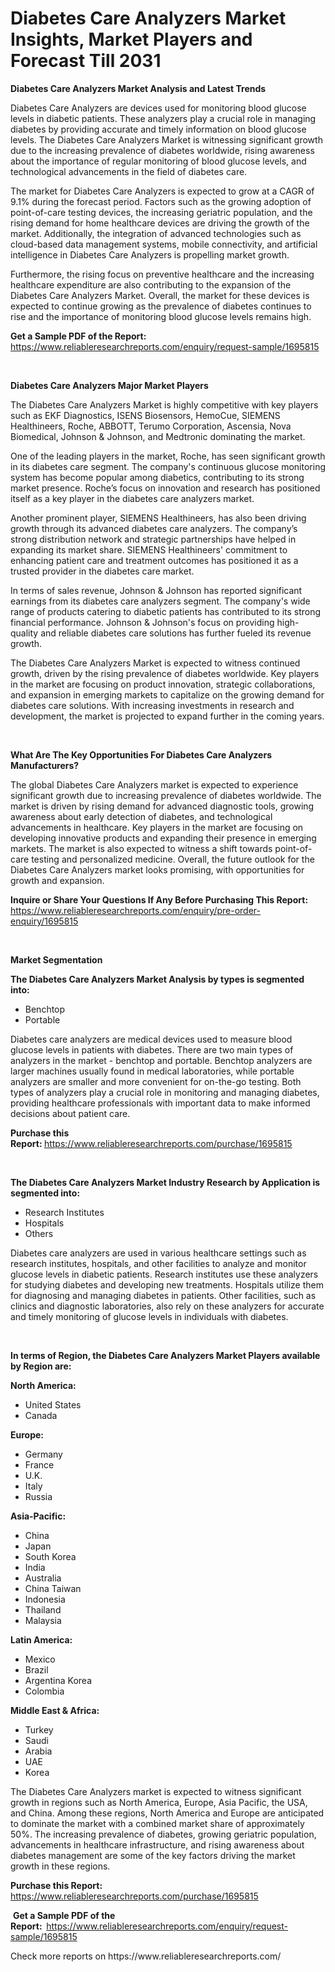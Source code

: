 <p><h1>Diabetes Care Analyzers Market Insights, Market Players and Forecast Till 2031</h1></p><p><strong>Diabetes Care Analyzers Market Analysis and Latest Trends</strong></p>
<p><p>Diabetes Care Analyzers are devices used for monitoring blood glucose levels in diabetic patients. These analyzers play a crucial role in managing diabetes by providing accurate and timely information on blood glucose levels. The Diabetes Care Analyzers Market is witnessing significant growth due to the increasing prevalence of diabetes worldwide, rising awareness about the importance of regular monitoring of blood glucose levels, and technological advancements in the field of diabetes care.</p><p>The market for Diabetes Care Analyzers is expected to grow at a CAGR of 9.1% during the forecast period. Factors such as the growing adoption of point-of-care testing devices, the increasing geriatric population, and the rising demand for home healthcare devices are driving the growth of the market. Additionally, the integration of advanced technologies such as cloud-based data management systems, mobile connectivity, and artificial intelligence in Diabetes Care Analyzers is propelling market growth.</p><p>Furthermore, the rising focus on preventive healthcare and the increasing healthcare expenditure are also contributing to the expansion of the Diabetes Care Analyzers Market. Overall, the market for these devices is expected to continue growing as the prevalence of diabetes continues to rise and the importance of monitoring blood glucose levels remains high.</p></p>
<p><strong>Get a Sample PDF of the Report:&nbsp;</strong> <a href="https://www.reliableresearchreports.com/enquiry/request-sample/1695815">https://www.reliableresearchreports.com/enquiry/request-sample/1695815</a></p>
<p>&nbsp;</p>
<p><strong>Diabetes Care Analyzers Major Market Players</strong></p>
<p><p>The Diabetes Care Analyzers Market is highly competitive with key players such as EKF Diagnostics, ISENS Biosensors, HemoCue, SIEMENS Healthineers, Roche, ABBOTT, Terumo Corporation, Ascensia, Nova Biomedical, Johnson & Johnson, and Medtronic dominating the market.</p><p>One of the leading players in the market, Roche, has seen significant growth in its diabetes care segment. The company's continuous glucose monitoring system has become popular among diabetics, contributing to its strong market presence. Roche’s focus on innovation and research has positioned itself as a key player in the diabetes care analyzers market.</p><p>Another prominent player, SIEMENS Healthineers, has also been driving growth through its advanced diabetes care analyzers. The company’s strong distribution network and strategic partnerships have helped in expanding its market share. SIEMENS Healthineers' commitment to enhancing patient care and treatment outcomes has positioned it as a trusted provider in the diabetes care market.</p><p>In terms of sales revenue, Johnson & Johnson has reported significant earnings from its diabetes care analyzers segment. The company's wide range of products catering to diabetic patients has contributed to its strong financial performance. Johnson & Johnson's focus on providing high-quality and reliable diabetes care solutions has further fueled its revenue growth.</p><p>The Diabetes Care Analyzers Market is expected to witness continued growth, driven by the rising prevalence of diabetes worldwide. Key players in the market are focusing on product innovation, strategic collaborations, and expansion in emerging markets to capitalize on the growing demand for diabetes care solutions. With increasing investments in research and development, the market is projected to expand further in the coming years.</p></p>
<p>&nbsp;</p>
<p><strong>What Are The Key Opportunities For Diabetes Care Analyzers Manufacturers?</strong></p>
<p><p>The global Diabetes Care Analyzers market is expected to experience significant growth due to increasing prevalence of diabetes worldwide. The market is driven by rising demand for advanced diagnostic tools, growing awareness about early detection of diabetes, and technological advancements in healthcare. Key players in the market are focusing on developing innovative products and expanding their presence in emerging markets. The market is also expected to witness a shift towards point-of-care testing and personalized medicine. Overall, the future outlook for the Diabetes Care Analyzers market looks promising, with opportunities for growth and expansion.</p></p>
<p><strong>Inquire or Share Your Questions If Any Before Purchasing This Report:</strong> <a href="https://www.reliableresearchreports.com/enquiry/pre-order-enquiry/1695815">https://www.reliableresearchreports.com/enquiry/pre-order-enquiry/1695815</a></p>
<p>&nbsp;</p>
<p><strong>Market Segmentation</strong></p>
<p><strong>The Diabetes Care Analyzers Market Analysis by types is segmented into:</strong></p>
<p><ul><li>Benchtop</li><li>Portable</li></ul></p>
<p><p>Diabetes care analyzers are medical devices used to measure blood glucose levels in patients with diabetes. There are two main types of analyzers in the market - benchtop and portable. Benchtop analyzers are larger machines usually found in medical laboratories, while portable analyzers are smaller and more convenient for on-the-go testing. Both types of analyzers play a crucial role in monitoring and managing diabetes, providing healthcare professionals with important data to make informed decisions about patient care.</p></p>
<p><strong>Purchase this Report:&nbsp;</strong><a href="https://www.reliableresearchreports.com/purchase/1695815">https://www.reliableresearchreports.com/purchase/1695815</a></p>
<p>&nbsp;</p>
<p><strong>The Diabetes Care Analyzers Market Industry Research by Application is segmented into:</strong></p>
<p><ul><li>Research Institutes</li><li>Hospitals</li><li>Others</li></ul></p>
<p><p>Diabetes care analyzers are used in various healthcare settings such as research institutes, hospitals, and other facilities to analyze and monitor glucose levels in diabetic patients. Research institutes use these analyzers for studying diabetes and developing new treatments. Hospitals utilize them for diagnosing and managing diabetes in patients. Other facilities, such as clinics and diagnostic laboratories, also rely on these analyzers for accurate and timely monitoring of glucose levels in individuals with diabetes.</p></p>
<p>&nbsp;</p>
<p><strong>In terms of Region, the Diabetes Care Analyzers Market Players available by Region are:</strong></p>
<p>
    <p> <strong> North America: </strong>
        <ul>
            <li>United States</li>
            <li>Canada</li>
        </ul>
        </p> 
    <p> <strong> Europe: </strong>
        <ul>
            <li>Germany</li>
            <li>France</li>
            <li>U.K.</li>
            <li>Italy</li>
            <li>Russia</li>
        </ul>
        </p> 
    <p> <strong> Asia-Pacific: </strong>
        <ul>
            <li>China</li>
            <li>Japan</li>
            <li>South Korea</li>
            <li>India</li>
            <li>Australia</li>
            <li>China Taiwan</li>
            <li>Indonesia</li>
            <li>Thailand</li>
            <li>Malaysia</li>
        </ul>
        </p> 
    <p> <strong> Latin America: </strong>
        <ul>
            <li>Mexico</li>
            <li>Brazil</li>
            <li>Argentina Korea</li>
            <li>Colombia</li>
        </ul>
        </p> 
    <p> <strong> Middle East & Africa: </strong>
        <ul>
            <li>Turkey</li>
            <li>Saudi</li>
            <li>Arabia</li>
            <li>UAE</li>
            <li>Korea</li>
        </ul>
    </p>
    </p>
<p><p>The Diabetes Care Analyzers market is expected to witness significant growth in regions such as North America, Europe, Asia Pacific, the USA, and China. Among these regions, North America and Europe are anticipated to dominate the market with a combined market share of approximately 50%. The increasing prevalence of diabetes, growing geriatric population, advancements in healthcare infrastructure, and rising awareness about diabetes management are some of the key factors driving the market growth in these regions.</p></p>
<p><strong>Purchase this Report: </strong><a href="https://www.reliableresearchreports.com/purchase/1695815">https://www.reliableresearchreports.com/purchase/1695815</a></p>
<p>&nbsp;<strong>Get a Sample PDF of the Report:&nbsp;&nbsp;</strong><a href="https://www.reliableresearchreports.com/enquiry/request-sample/1695815">https://www.reliableresearchreports.com/enquiry/request-sample/1695815</a></p>
<p><strong></strong></p>
<p>Check more reports on https://www.reliableresearchreports.com/</p>